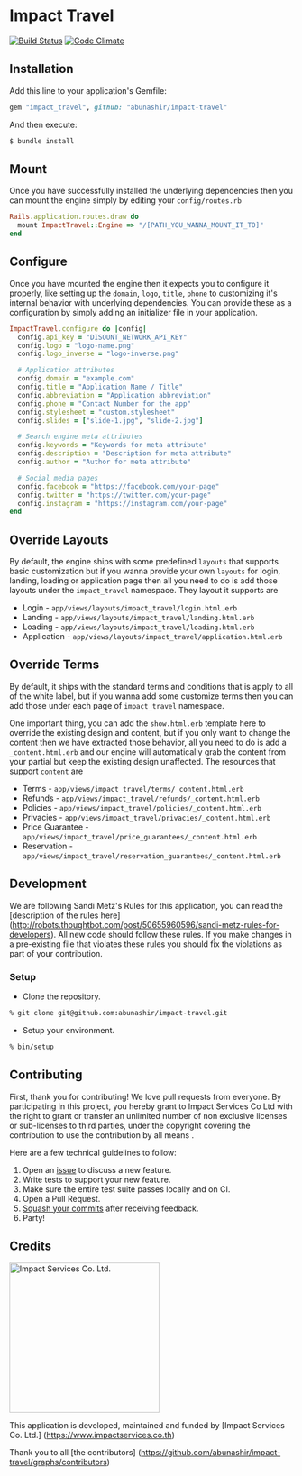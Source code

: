 # Impact Travel

[![Build
Status](https://travis-ci.org/abunashir/impact-travel.svg?branch=master)](https://travis-ci.org/abunashir/impact-travel)
[![Code
Climate](https://codeclimate.com/github/impactservices/impact-travel/badges/gpa.svg)](https://codeclimate.com/github/impactservices/impact-travel)

## Installation

Add this line to your application's Gemfile:

```ruby
gem "impact_travel", github: "abunashir/impact-travel"
```

And then execute:

```sh
$ bundle install
```

## Mount

Once you have successfully installed the underlying dependencies then you can
mount the engine simply by editing your `config/routes.rb`

```ruby
Rails.application.routes.draw do
  mount ImpactTravel::Engine => "/[PATH_YOU_WANNA_MOUNT_IT_TO]"
end
```

## Configure

Once you have mounted the engine then it expects you to configure it properly,
like setting up the `domain`, `logo`, `title`, `phone` to customizing it's
internal behavior with underlying dependencies. You can provide these as a
configuration by simply adding an initializer file in your application.

```ruby
ImpactTravel.configure do |config|
  config.api_key = "DISOUNT_NETWORK_API_KEY"
  config.logo = "logo-name.png"
  config.logo_inverse = "logo-inverse.png"

  # Application attributes
  config.domain = "example.com"
  config.title = "Application Name / Title"
  config.abbreviation = "Application abbreviation"
  config.phone = "Contact Number for the app"
  config.stylesheet = "custom.stylesheet"
  config.slides = ["slide-1.jpg", "slide-2.jpg"]

  # Search engine meta attributes
  config.keywords = "Keywords for meta attribute"
  config.description = "Description for meta attribute"
  config.author = "Author for meta attribute"

  # Social media pages
  config.facebook = "https://facebook.com/your-page"
  config.twitter = "https://twitter.com/your-page"
  config.instagram = "https://instagram.com/your-page"
end
```

## Override Layouts

By default, the engine ships with some predefined `layouts` that supports basic
customization but if you wanna provide your own `layouts` for login, landing,
loading or application page then all you need to do is add those layouts under
the `impact_travel` namespace. They layout it supports are

- Login - `app/views/layouts/impact_travel/login.html.erb`
- Landing - `app/views/layouts/impact_travel/landing.html.erb`
- Loading - `app/views/layouts/impact_travel/loading.html.erb`
- Application - `app/views/layouts/impact_travel/application.html.erb`

## Override Terms

By default, it ships with the standard terms and conditions that is apply to all
of the white label, but if you wanna add some customize terms then you can add
those under each page of `impact_travel` namespace.

One important thing, you can add the `show.html.erb` template here to override
the existing design and content, but if you only want to change the content then
we have extracted those behavior, all you need to do is add a `_content.html.erb`
and our engine will automatically grab the content from your partial but keep the
existing design unaffected. The resources that support `content` are

- Terms - `app/views/impact_travel/terms/_content.html.erb`
- Refunds - `app/views/impact_travel/refunds/_content.html.erb`
- Policies - `app/views/impact_travel/policies/_content.html.erb`
- Privacies - `app/views/impact_travel/privacies/_content.html.erb`
- Price Guarantee - `app/views/impact_travel/price_guarantees/_content.html.erb`
- Reservation - `app/views/impact_travel/reservation_guarantees/_content.html.erb`

## Development

We are following Sandi Metz's Rules for this application, you can read the
[description of the rules here]
(http://robots.thoughtbot.com/post/50655960596/sandi-metz-rules-for-developers). All new code should follow these rules. If you make changes in a pre-existing
file that violates these rules you should fix the violations as part of
your contribution.

### Setup

- Clone the repository.

```sh
% git clone git@github.com:abunashir/impact-travel.git
```

- Setup your environment.

```sh
% bin/setup
```

## Contributing

First, thank you for contributing! We love pull requests from everyone. By
participating in this project, you hereby grant to Impact Services Co Ltd with the
right to grant or transfer an unlimited number of non exclusive licenses or
sub-licenses to third parties, under the copyright covering the contribution to
use the contribution by all means .

Here are a few technical guidelines to follow:

1. Open an [issue][issues] to discuss a new feature.
1. Write tests to support your new feature.
1. Make sure the entire test suite passes locally and on CI.
1. Open a Pull Request.
1. [Squash your commits][squash] after receiving feedback.
1. Party!

[issues]: https://github.com/abunashir/impact-travel/issues
[squash]: https://github.com/thoughtbot/guides/tree/master/protocol/git#write-a-feature

## Credits

<img src="https://www.impactservices.io/images/logo-impact-services.png" width="266" alt="Impact Services Co. Ltd.">

This application is developed, maintained and funded by [Impact Services Co.
Ltd.] (https://www.impactservices.co.th)

Thank you to all [the contributors]
(https://github.com/abunashir/impact-travel/graphs/contributors)
